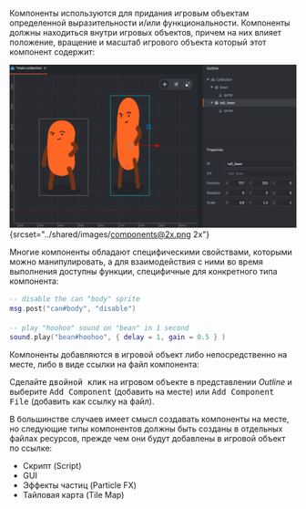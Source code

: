 Компоненты используются для придания игровым объектам определенной выразительности и/или функциональности. Компоненты должны находиться внутри игровых объектов, причем на них влияет положение, вращение и масштаб игрового объекта который этот компонент содержит:

![Components](../shared/images/components.png){srcset="../shared/images/components@2x.png 2x"}

Многие компоненты обладают специфическими свойствами, которыми можно манипулировать, а для взаимодействия с ними во время выполнения доступны функции, специфичные для конкретного типа компонента:

```lua
-- disable the can "body" sprite
msg.post("can#body", "disable")

-- play "hoohoo" sound on "bean" in 1 second
sound.play("bean#hoohoo", { delay = 1, gain = 0.5 } )
```

Компоненты добавляются в игровой объект либо непосредственно на месте, либо в виде ссылки на файл компонента:

Сделайте <kbd>двойной клик</kbd> на игровом объекте в представлении *Outline* и выберите <kbd>Add Component</kbd> (добавить на месте) или <kbd>Add Component File</kbd> (добавить как ссылку на файл).

В большинстве случаев имеет смысл создавать компоненты на месте, но следующие типы компонентов должны быть созданы в отдельных файлах ресурсов, прежде чем они будут добавлены в игровой объект по ссылке:

* Скрипт (Script)
* GUI
* Эффекты частиц (Particle FX)
* Тайловая карта (Tile Map)
